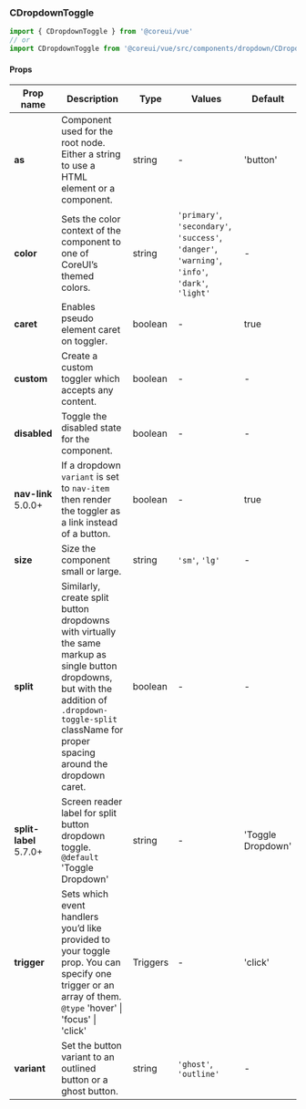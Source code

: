 ### CDropdownToggle

```jsx
import { CDropdownToggle } from '@coreui/vue'
// or
import CDropdownToggle from '@coreui/vue/src/components/dropdown/CDropdownToggle'
```

#### Props

| Prop name                                                      | Description                                                                                                                                                                                                   | Type     | Values                                                                                          | Default           |
| -------------------------------------------------------------- | ------------------------------------------------------------------------------------------------------------------------------------------------------------------------------------------------------------- | -------- | ----------------------------------------------------------------------------------------------- | ----------------- |
| **as**                                                         | Component used for the root node. Either a string to use a HTML element or a component.                                                                                                                       | string   | -                                                                                               | 'button'          |
| **color**                                                      | Sets the color context of the component to one of CoreUI’s themed colors.                                                                                                                                     | string   | `'primary'`, `'secondary'`, `'success'`, `'danger'`, `'warning'`, `'info'`, `'dark'`, `'light'` | -                 |
| **caret**                                                      | Enables pseudo element caret on toggler.                                                                                                                                                                      | boolean  | -                                                                                               | true              |
| **custom**                                                     | Create a custom toggler which accepts any content.                                                                                                                                                            | boolean  | -                                                                                               | -                 |
| **disabled**                                                   | Toggle the disabled state for the component.                                                                                                                                                                  | boolean  | -                                                                                               | -                 |
| **nav-link** <br><div class="badge bg-primary">5.0.0+</div>    | If a dropdown `variant` is set to `nav-item` then render the toggler as a link instead of a button.                                                                                                           | boolean  | -                                                                                               | true              |
| **size**                                                       | Size the component small or large.                                                                                                                                                                            | string   | `'sm'`, `'lg'`                                                                                  | -                 |
| **split**                                                      | Similarly, create split button dropdowns with virtually the same markup as single button dropdowns, but with the addition of `.dropdown-toggle-split` className for proper spacing around the dropdown caret. | boolean  | -                                                                                               | -                 |
| **split-label** <br><div class="badge bg-primary">5.7.0+</div> | Screen reader label for split button dropdown toggle.<br/>`@default` 'Toggle Dropdown'                                                                                                                        | string   | -                                                                                               | 'Toggle Dropdown' |
| **trigger**                                                    | Sets which event handlers you’d like provided to your toggle prop. You can specify one trigger or an array of them.<br/>`@type` 'hover' \| 'focus' \| 'click'                                                 | Triggers | -                                                                                               | 'click'           |
| **variant**                                                    | Set the button variant to an outlined button or a ghost button.                                                                                                                                               | string   | `'ghost'`, `'outline'`                                                                          | -                 |
